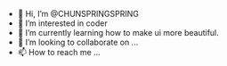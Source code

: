 - 👋 Hi, I’m @CHUNSPRINGSPRING
- 👀 I’m interested in coder 
- 🌱 I’m currently learning how to make ui more beautiful.
- 💞️ I’m looking to collaborate on ...
- 📫 How to reach me ...

<!---
CHUNSPRINGSPRING/CHUNSPRINGSPRING is a ✨ special ✨ repository because its `README.md` (this file) appears on your GitHub profile.
You can click the Preview link to take a look at your changes.
--->
